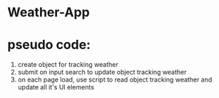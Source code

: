 # Weather-App

# pseudo code:

1. create object for tracking weather
2. submit on input search to update object tracking weather
3. on each page load, use script to read object tracking weather and update all it's UI elements
